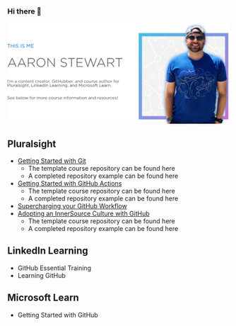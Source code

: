 ### Hi there 👋

<img src="https://raw.githubusercontent.com/a-a-ron/a-a-ron/master/profile-image.png" alt="banner that says this is me - aaron stewart">

<!--
**a-a-ron/a-a-ron** is a ✨ _special_ ✨ repository because its `README.md` (this file) appears on your GitHub profile.

Here are some ideas to get you started:

- 🔭 I’m currently working on ...
- 🌱 I’m currently learning ...
- 👯 I’m looking to collaborate on ...
- 🤔 I’m looking for help with ...
- 💬 Ask me about ...
- 📫 How to reach me: ...
- 😄 Pronouns: ...
- ⚡ Fun fact: ...
-->

## Pluralsight
- [Getting Started with Git](https://app.pluralsight.com/library/courses/getting-started-git)
  - The template course repository can be found here
  - A completed repository example can be found here
- [Getting Started with GitHub Actions](https://app.pluralsight.com/library/courses/github-actions-getting-started/)
  - The template course repository can be found here
  - A completed repository example can be found here
- [Supercharging your GitHub Workflow](https://app.pluralsight.com/library/courses/supercharging-git-workflow)
- [Adopting an InnerSource Culture with GitHub](https://app.pluralsight.com/library/courses/adopting-innersource-culture-github/)
  - The template course repository can be found here
  - A completed repository example can be found here

## LinkedIn Learning
- GitHub Essential Training
- Learning GitHub

## Microsoft Learn
- Getting Started with GitHub 
